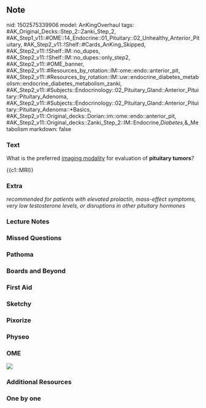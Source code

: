 ## Note
nid: 1502575339906
model: AnKingOverhaul
tags: #AK_Original_Decks::Step_2::Zanki_Step_2, #AK_Step1_v11::#OME::14_Endocrine::01_Pituitary::02_Unhealthy_Anterior_Pituitary, #AK_Step2_v11::!Shelf::#Cards_AnKing_Skipped, #AK_Step2_v11::!Shelf::IM::no_dupes, #AK_Step2_v11::!Shelf::IM::no_dupes::only_step2, #AK_Step2_v11::#OME_banner, #AK_Step2_v11::#Resources_by_rotation::IM::ome::endo::anterior_pit, #AK_Step2_v11::#Resources_by_rotation::IM::uw::endocrine_diabetes_metabolism::endocrine_diabetes_metabolism_zanki, #AK_Step2_v11::#Subjects::Endocrinology::02_Pituitary_Gland::Anterior_Pituitary::Pituitary_Adenoma, #AK_Step2_v11::#Subjects::Endocrinology::02_Pituitary_Gland::Anterior_Pituitary::Pituitary_Adenoma::*Basics, #AK_Step2_v11::Original_decks::Dorian::im::ome::endo::anterior_pit, #AK_Step2_v11::Original_decks::Zanki_Step_2::IM::Endocrine,_Diabetes,_&_Metabolism
markdown: false

### Text
What is the preferred <u>imaging modality</u> for evaluation of
<b>pituitary tumors</b>?
<div>
  {{c1::MRI}}
</div>

### Extra
<i>recommended for patients with elevated prolactin, mass-effect
symptoms, very low testosterone levels, or disruptions in other
pituitary hormones</i>

### Lecture Notes


### Missed Questions


### Pathoma


### Boards and Beyond


### First Aid


### Sketchy


### Pixorize


### Physeo


### OME
<div class="ome-widget">
  <a href="https://onlinemeded.org?ref=anki"><img src=
  "_OME_AnkiFlashcards_General_4.png"></a>
</div>

### Additional Resources


### One by one

